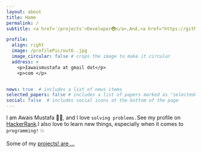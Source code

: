 ```yaml
---
layout: about
title: Home
permalink: /
subtitle: <a href='/projects'>Developer🚇</a>,And,<a href="https://github.com/awwais">Open Source Enthusiast.👨‍🔬</a>

profile:
  align: right
  image: /profilePic/out6..jpg
  image_circular: false # crops the image to make it circular
  address: >
    <p>Iawaismustafa at gmail dot</p>
    <p>com </p>


news: true  # includes a list of news items
selected_papers: false # includes a list of papers marked as "selected={true}"
social: false  # includes social icons at the bottom of the page
---
```


I am Awais Mustafa 👨‍💻, and I love `solving problems.`See my profile on <a href="https://hackerrank.com/awais19">HackerRank</a>.I also love to learn new things, especially when it comes to `programming!` 💥
<br><br>Some of my [projects! are ...](/projects)



<!-- You can put a picture in, too. The code is already in, just name your picture `prof_pic.jpg` and put it in the `img/` folder.

Put your address / P.O. box / other info right below your picture. You can also disable any these elements by editing `profile` property of the YAML header of your `_pages/about.md`. Edit `_bibliography/papers.bib` and Jekyll will render your [publications page](/al-folio/publications/) automatically.

Link to your social media connections, too. This theme is set up to use [Font Awesome icons](http://fortawesome.github.io/Font-Awesome/) and [Academicons](https://jpswalsh.github.io/academicons/), like the ones below. Add your Facebook, Twitter, LinkedIn, Google Scholar, or just disable all of them.
 -->
